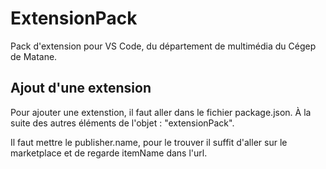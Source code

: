 # ExtensionPack
Pack d'extension pour VS Code, du département de multimédia du Cégep de Matane.


## Ajout d'une extension
Pour ajouter une extenstion, il faut aller dans le fichier package.json. À la suite des autres éléments de l'objet : "extensionPack".

Il faut mettre le publisher.name, pour le trouver il suffit d'aller sur le marketplace et de regarde itemName dans l'url.